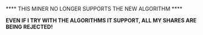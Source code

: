 **** THIS MINER NO LONGER SUPPORTS THE NEW ALGORITHM ****

****EVEN IF I TRY WITH THE ALGORITHMS IT SUPPORT, ALL MY SHARES ARE BEING REJECTED!****
